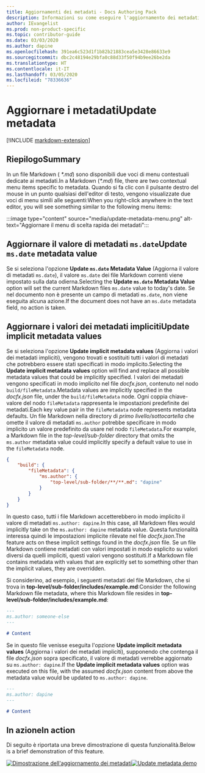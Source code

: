 ```yaml
---
title: Aggiornamenti dei metadati - Docs Authoring Pack
description: Informazioni su come eseguire l'aggiornamento dei metadati con Docs Authoring Pack, estensione di Visual Studio Code.
author: IEvangelist
ms.prod: non-product-specific
ms.topic: contributor-guide
ms.date: 03/03/2020
ms.author: dapine
ms.openlocfilehash: 391ea6c523d1f1b82b21883cea5e3428e86633e9
ms.sourcegitcommit: dbc2c48194e29bfa0c88d33f50f94b9ee26be2da
ms.translationtype: HT
ms.contentlocale: it-IT
ms.lasthandoff: 03/05/2020
ms.locfileid: "78336636"
---
```

# <a name="update-metadata"></a><span data-ttu-id="6a054-103">Aggiornare i metadati</span><span class="sxs-lookup"><span data-stu-id="6a054-103">Update metadata</span></span>

[!INCLUDE [markdown-extension](includes/markdown-extension.md)]

## <a name="summary"></a><span data-ttu-id="6a054-104">Riepilogo</span><span class="sxs-lookup"><span data-stu-id="6a054-104">Summary</span></span>

<span data-ttu-id="6a054-105">In un file Markdown ( *\*.md*) sono disponibili due voci di menu contestuali dedicate ai metadati.</span><span class="sxs-lookup"><span data-stu-id="6a054-105">In a Markdown (*\*.md*) file, there are two contextual menu items specific to metadata.</span></span> <span data-ttu-id="6a054-106">Quando si fa clic con il pulsante destro del mouse in un punto qualsiasi dell'editor di testo, vengono visualizzate due voci di menu simili alle seguenti:</span><span class="sxs-lookup"><span data-stu-id="6a054-106">When you right-click anywhere in the text editor, you will see something similar to the following menu items:</span></span>

:::image type="content" source="media/update-metadata-menu.png" alt-text="Aggiornare il menu di scelta rapida dei metadati":::

## <a name="update-msdate-metadata-value"></a><span data-ttu-id="6a054-108">Aggiornare il valore di metadati `ms.date`</span><span class="sxs-lookup"><span data-stu-id="6a054-108">Update `ms.date` metadata value</span></span>

<span data-ttu-id="6a054-109">Se si seleziona l'opzione **Update `ms.date` Metadata Value** (Aggiorna il valore di metadati `ms.date`), il valore `ms.date` dei file Markdown correnti viene impostato sulla data odierna.</span><span class="sxs-lookup"><span data-stu-id="6a054-109">Selecting the **Update `ms.date` Metadata Value** option will set the current Markdown files `ms.date` value to today's date.</span></span> <span data-ttu-id="6a054-110">Se nel documento non è presente un campo di metadati `ms.date`, non viene eseguita alcuna azione.</span><span class="sxs-lookup"><span data-stu-id="6a054-110">If the document does not have an `ms.date` metadata field, no action is taken.</span></span>

## <a name="update-implicit-metadata-values"></a><span data-ttu-id="6a054-111">Aggiornare i valori dei metadati impliciti</span><span class="sxs-lookup"><span data-stu-id="6a054-111">Update implicit metadata values</span></span>

<span data-ttu-id="6a054-112">Se si seleziona l'opzione **Update implicit metadata values** (Aggiorna i valori dei metadati impliciti), vengono trovati e sostituiti tutti i valori di metadati che potrebbero essere stati specificati in modo implicito.</span><span class="sxs-lookup"><span data-stu-id="6a054-112">Selecting the **Update implicit metadata values** option will find and replace all possible metadata values that could be implicitly specified.</span></span> <span data-ttu-id="6a054-113">I valori dei metadati vengono specificati in modo implicito nel file *docfx.json*, contenuto nel nodo `build/fileMetadata`.</span><span class="sxs-lookup"><span data-stu-id="6a054-113">Metadata values are implicitly specified in the *docfx.json* file, under the `build/fileMetadata` node.</span></span> <span data-ttu-id="6a054-114">Ogni coppia chiave-valore del nodo `fileMetadata` rappresenta le impostazioni predefinite dei metadati.</span><span class="sxs-lookup"><span data-stu-id="6a054-114">Each key value pair in the `fileMetadata` node represents metadata defaults.</span></span> <span data-ttu-id="6a054-115">Un file Markdown nella directory di *primo livello/sottocartella* che omette il valore di metadati `ms.author` potrebbe specificare in modo implicito un valore predefinito da usare nel nodo `fileMetadata`.</span><span class="sxs-lookup"><span data-stu-id="6a054-115">For example, a Markdown file in the *top-level/sub-folder* directory that omits the `ms.author` metadata value could implicitly specify a default value to use in the `fileMetadata` node.</span></span>

```json
{
    "build": {
        "fileMetadata": {
            "ms.author": {
                "top-level/sub-folder/**/**.md": "dapine"
            }
        }
    }
}
```

<span data-ttu-id="6a054-116">In questo caso, tutti i file Markdown accetterebbero in modo implicito il valore di metadati `ms.author: dapine`.</span><span class="sxs-lookup"><span data-stu-id="6a054-116">In this case, all Markdown files would implicitly take on the `ms.author: dapine` metadata value.</span></span> <span data-ttu-id="6a054-117">Questa funzionalità interessa quindi le impostazioni implicite rilevate nel file *docfx.json*.</span><span class="sxs-lookup"><span data-stu-id="6a054-117">The feature acts on these implicit settings found in the *docfx.json* file.</span></span> <span data-ttu-id="6a054-118">Se un file Markdown contiene metadati con valori impostati in modo esplicito su valori diversi da quelli impliciti, questi valori vengono sostituiti.</span><span class="sxs-lookup"><span data-stu-id="6a054-118">If a Markdown file contains metadata with values that are explicitly set to something other than the implicit values, they are overridden.</span></span>

<span data-ttu-id="6a054-119">Si considerino, ad esempio, i seguenti metadati del file Markdown, che si trova in **top-level/sub-folder/includes/example.md**:</span><span class="sxs-lookup"><span data-stu-id="6a054-119">Consider the following Markdown file metadata, where this Markdown file resides in **top-level/sub-folder/includes/example.md**:</span></span>

```markdown
---
ms.author: someone-else
---

# Content
```

<span data-ttu-id="6a054-120">Se in questo file venisse eseguita l'opzione **Update implicit metadata values** (Aggiorna i valori dei metadati impliciti), supponendo che contenga il file *docfx.json* sopra specificato, il valore di metadati verrebbe aggiornato su `ms.author: dapine`.</span><span class="sxs-lookup"><span data-stu-id="6a054-120">If the **Update implicit metadata values** option was executed on this file, with the assumed *docfx.json* content from above the metadata value would be updated to `ms.author: dapine`.</span></span>

```markdown
---
ms.author: dapine
---

# Content
```

## <a name="in-action"></a><span data-ttu-id="6a054-121">In azione</span><span class="sxs-lookup"><span data-stu-id="6a054-121">In action</span></span>

<span data-ttu-id="6a054-122">Di seguito è riportata una breve dimostrazione di questa funzionalità.</span><span class="sxs-lookup"><span data-stu-id="6a054-122">Below is a brief demonstration of this feature.</span></span>

<span data-ttu-id="6a054-123">[![Dimostrazione dell'aggiornamento dei metadati](media/update-metadata.gif)](media/update-metadata.gif#lightbox)</span><span class="sxs-lookup"><span data-stu-id="6a054-123">[![Update metadata demo](media/update-metadata.gif)](media/update-metadata.gif#lightbox)</span></span>
